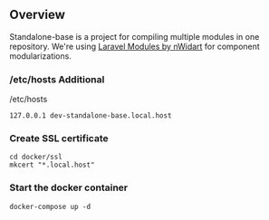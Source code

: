 ## Overview
Standalone-base is a project for compiling multiple modules in one repository. We're using [Laravel Modules by nWidart](https://github.com/nWidart/laravel-modules) for component modularizations.

### /etc/hosts Additional

/etc/hosts

```
127.0.0.1 dev-standalone-base.local.host
```

### Create SSL certificate

```
cd docker/ssl
mkcert "*.local.host"
```

### Start the docker container

```
docker-compose up -d
```
